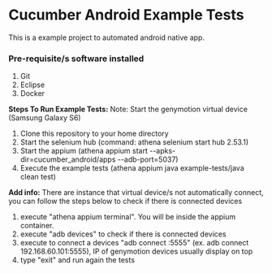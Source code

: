 # Cucumber Android Example Tests
This is a example project to automated android native app. 

### Pre-requisite/s software installed
1. Git
2. Eclipse
3. Docker

<b>Steps To Run Example Tests:</b>
Note: Start the genymotion virtual device (Samsung Galaxy S6)
1. Clone this repository to your home directory
2. Start the selenium hub (command: athena selenium start hub 2.53.1)
3. Start the appium (athena appium start --apks-dir=cucumber_android/apps --adb-port=5037)
4. Execute the example tests (athena appium java example-tests/java clean test)

<b>Add info:</b> There are instance that virtual device/s not automatically connect, you can follow the steps below to check if there is connected devices
1. execute "athena appium terminal". You will be inside the appium container.
2. execute "adb devices" to check if there is connected devices
3. execute to connect a devices "adb connect <IP of Genymotion> :5555" (ex. adb connect 192.168.60.101:5555), IP of genymotion devices usually display on top
4. type "exit" and run again the tests
